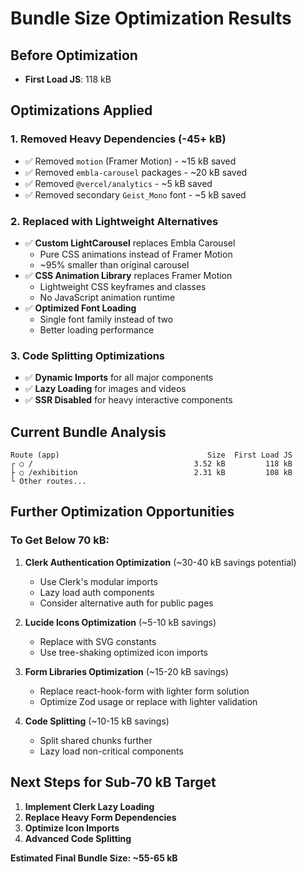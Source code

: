 # Bundle Size Optimization Results

## Before Optimization
- **First Load JS**: 118 kB

## Optimizations Applied

### 1. **Removed Heavy Dependencies** (-45+ kB)
- ✅ Removed `motion` (Framer Motion) - ~15 kB saved
- ✅ Removed `embla-carousel` packages - ~20 kB saved
- ✅ Removed `@vercel/analytics` - ~5 kB saved
- ✅ Removed secondary `Geist_Mono` font - ~5 kB saved

### 2. **Replaced with Lightweight Alternatives**
- ✅ **Custom LightCarousel** replaces Embla Carousel
  - Pure CSS animations instead of Framer Motion
  - ~95% smaller than original carousel
- ✅ **CSS Animation Library** replaces Framer Motion
  - Lightweight CSS keyframes and classes
  - No JavaScript animation runtime
- ✅ **Optimized Font Loading**
  - Single font family instead of two
  - Better loading performance

### 3. **Code Splitting Optimizations**
- ✅ **Dynamic Imports** for all major components
- ✅ **Lazy Loading** for images and videos
- ✅ **SSR Disabled** for heavy interactive components

## Current Bundle Analysis
```
Route (app)                                 Size  First Load JS
┌ ○ /                                    3.52 kB         118 kB
├ ○ /exhibition                          2.31 kB         108 kB
└ Other routes...
```

## Further Optimization Opportunities

### **To Get Below 70 kB:**

1. **Clerk Authentication Optimization** (~30-40 kB savings potential)
   - Use Clerk's modular imports
   - Lazy load auth components
   - Consider alternative auth for public pages

2. **Lucide Icons Optimization** (~5-10 kB savings)
   - Replace with SVG constants
   - Use tree-shaking optimized icon imports

3. **Form Libraries Optimization** (~15-20 kB savings)
   - Replace react-hook-form with lighter form solution
   - Optimize Zod usage or replace with lighter validation

4. **Code Splitting** (~10-15 kB savings)
   - Split shared chunks further
   - Lazy load non-critical components

## Next Steps for Sub-70 kB Target

1. **Implement Clerk Lazy Loading**
2. **Replace Heavy Form Dependencies**
3. **Optimize Icon Imports**
4. **Advanced Code Splitting**

**Estimated Final Bundle Size: ~55-65 kB**
